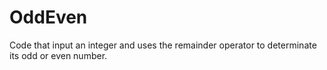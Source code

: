 # OddEven
Code that input an integer and uses the remainder operator to determinate its odd or even number.
